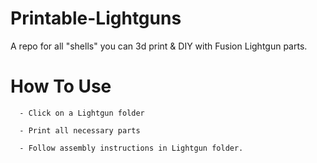 # Printable-Lightguns
A repo for all "shells" you can 3d print &amp; DIY  with Fusion Lightgun parts.

# How To Use
      
      - Click on a Lightgun folder
      
      - Print all necessary parts
      
      - Follow assembly instructions in Lightgun folder.
      
